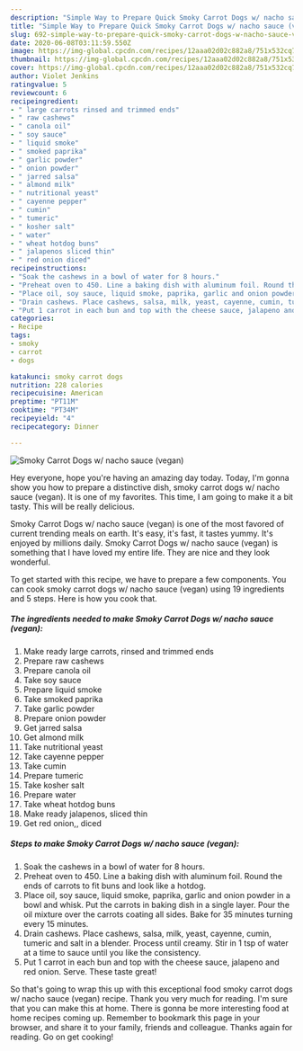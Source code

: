 ```yaml
---
description: "Simple Way to Prepare Quick Smoky Carrot Dogs w/ nacho sauce (vegan)"
title: "Simple Way to Prepare Quick Smoky Carrot Dogs w/ nacho sauce (vegan)"
slug: 692-simple-way-to-prepare-quick-smoky-carrot-dogs-w-nacho-sauce-vegan
date: 2020-06-08T03:11:59.550Z
image: https://img-global.cpcdn.com/recipes/12aaa02d02c882a8/751x532cq70/smoky-carrot-dogs-w-nacho-sauce-vegan-recipe-main-photo.jpg
thumbnail: https://img-global.cpcdn.com/recipes/12aaa02d02c882a8/751x532cq70/smoky-carrot-dogs-w-nacho-sauce-vegan-recipe-main-photo.jpg
cover: https://img-global.cpcdn.com/recipes/12aaa02d02c882a8/751x532cq70/smoky-carrot-dogs-w-nacho-sauce-vegan-recipe-main-photo.jpg
author: Violet Jenkins
ratingvalue: 5
reviewcount: 6
recipeingredient:
- " large carrots rinsed and trimmed ends"
- " raw cashews"
- " canola oil"
- " soy sauce"
- " liquid smoke"
- " smoked paprika"
- " garlic powder"
- " onion powder"
- " jarred salsa"
- " almond milk"
- " nutritional yeast"
- " cayenne pepper"
- " cumin"
- " tumeric"
- " kosher salt"
- " water"
- " wheat hotdog buns"
- " jalapenos sliced thin"
- " red onion diced"
recipeinstructions:
- "Soak the cashews in a bowl of water for 8 hours."
- "Preheat oven to 450. Line a baking dish with aluminum foil. Round the ends of carrots to fit buns and look like a hotdog."
- "Place oil, soy sauce, liquid smoke, paprika, garlic and onion powder in a bowl and whisk. Put the carrots in baking dish in a single layer. Pour the oil mixture over the carrots coating all sides. Bake for 35 minutes turning every 15 minutes."
- "Drain cashews. Place cashews, salsa, milk, yeast, cayenne, cumin, tumeric and salt in a blender. Process until creamy. Stir in 1 tsp of water at a time to sauce until you like the consistency."
- "Put 1 carrot in each bun and top with the cheese sauce, jalapeno and red onion. Serve. These taste great!"
categories:
- Recipe
tags:
- smoky
- carrot
- dogs

katakunci: smoky carrot dogs 
nutrition: 228 calories
recipecuisine: American
preptime: "PT11M"
cooktime: "PT34M"
recipeyield: "4"
recipecategory: Dinner

---
```



![Smoky Carrot Dogs w/ nacho sauce (vegan)](https://img-global.cpcdn.com/recipes/12aaa02d02c882a8/751x532cq70/smoky-carrot-dogs-w-nacho-sauce-vegan-recipe-main-photo.jpg)

Hey everyone, hope you're having an amazing day today. Today, I'm gonna show you how to prepare a distinctive dish, smoky carrot dogs w/ nacho sauce (vegan). It is one of my favorites. This time, I am going to make it a bit tasty. This will be really delicious.



Smoky Carrot Dogs w/ nacho sauce (vegan) is one of the most favored of current trending meals on earth. It's easy, it's fast, it tastes yummy. It's enjoyed by millions daily. Smoky Carrot Dogs w/ nacho sauce (vegan) is something that I have loved my entire life. They are nice and they look wonderful.


To get started with this recipe, we have to prepare a few components. You can cook smoky carrot dogs w/ nacho sauce (vegan) using 19 ingredients and 5 steps. Here is how you cook that.

<!--inarticleads1-->

##### The ingredients needed to make Smoky Carrot Dogs w/ nacho sauce (vegan):

1. Make ready  large carrots, rinsed and trimmed ends
1. Prepare  raw cashews
1. Prepare  canola oil
1. Take  soy sauce
1. Prepare  liquid smoke
1. Take  smoked paprika
1. Take  garlic powder
1. Prepare  onion powder
1. Get  jarred salsa
1. Get  almond milk
1. Take  nutritional yeast
1. Take  cayenne pepper
1. Take  cumin
1. Prepare  tumeric
1. Take  kosher salt
1. Prepare  water
1. Take  wheat hotdog buns
1. Make ready  jalapenos, sliced thin
1. Get  red onion,, diced




<!--inarticleads2-->

##### Steps to make Smoky Carrot Dogs w/ nacho sauce (vegan):

1. Soak the cashews in a bowl of water for 8 hours.
1. Preheat oven to 450. Line a baking dish with aluminum foil. Round the ends of carrots to fit buns and look like a hotdog.
1. Place oil, soy sauce, liquid smoke, paprika, garlic and onion powder in a bowl and whisk. Put the carrots in baking dish in a single layer. Pour the oil mixture over the carrots coating all sides. Bake for 35 minutes turning every 15 minutes.
1. Drain cashews. Place cashews, salsa, milk, yeast, cayenne, cumin, tumeric and salt in a blender. Process until creamy. Stir in 1 tsp of water at a time to sauce until you like the consistency.
1. Put 1 carrot in each bun and top with the cheese sauce, jalapeno and red onion. Serve. These taste great!




So that's going to wrap this up with this exceptional food smoky carrot dogs w/ nacho sauce (vegan) recipe. Thank you very much for reading. I'm sure that you can make this at home. There is gonna be more interesting food at home recipes coming up. Remember to bookmark this page in your browser, and share it to your family, friends and colleague. Thanks again for reading. Go on get cooking!
